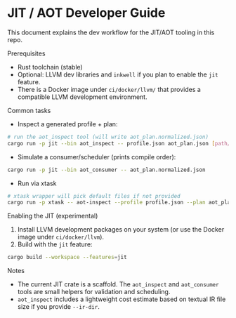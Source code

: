 # JIT / AOT Developer Guide

This document explains the dev workflow for the JIT/AOT tooling in this repo.

Prerequisites
- Rust toolchain (stable)
- Optional: LLVM dev libraries and `inkwell` if you plan to enable the `jit` feature.
- There is a Docker image under `ci/docker/llvm/` that provides a compatible LLVM development environment.

Common tasks

- Inspect a generated profile + plan:

```bash
# run the aot_inspect tool (will write aot_plan.normalized.json)
cargo run -p jit --bin aot_inspect -- profile.json aot_plan.json [path/to/ir_dir]
```

- Simulate a consumer/scheduler (prints compile order):

```bash
cargo run -p jit --bin aot_consumer -- aot_plan.normalized.json
```

- Run via xtask

```bash
# xtask wrapper will pick default files if not provided
cargo run -p xtask -- aot-inspect --profile profile.json --plan aot_plan.json --ir-dir ci/ir
```

Enabling the JIT (experimental)

1. Install LLVM development packages on your system (or use the Docker image under `ci/docker/llvm`).
2. Build with the `jit` feature:

```bash
cargo build --workspace --features=jit
```

Notes
- The current JIT crate is a scaffold. The `aot_inspect` and `aot_consumer` tools are small helpers for validation and scheduling.
- `aot_inspect` includes a lightweight cost estimate based on textual IR file size if you provide `--ir-dir`.

